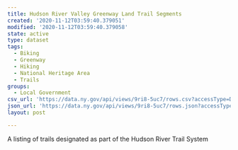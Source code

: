```yaml
---
title: Hudson River Valley Greenway Land Trail Segments
created: '2020-11-12T03:59:40.379051'
modified: '2020-11-12T03:59:40.379058'
state: active
type: dataset
tags:
  - Biking
  - Greenway
  - Hiking
  - National Heritage Area
  - Trails
groups:
  - Local Government
csv_url: 'https://data.ny.gov/api/views/9ri8-5uc7/rows.csv?accessType=DOWNLOAD'
json_url: 'https://data.ny.gov/api/views/9ri8-5uc7/rows.json?accessType=DOWNLOAD'
layout: post

---
```

A listing of trails designated as part of the Hudson River Trail System
